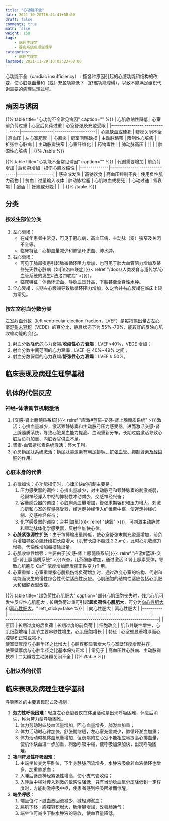 ```yaml
---
title: "心功能不全"
date: 2021-10-20T16:44:41+08:00
draft: false
comments: true
math: false
weight: 150
tags:
    - 病理生理学
    - 器官系统病理生理学
categories:
    - 病理生理学
lastmod: 2021-11-29T10:02:23+08:00
---
```


心功能不全（cardiac insufficiency）
: 指各种原因引起的心脏功能和结构的改变，使心脏泵血量和（或）充盈功能低下（舒缩功能障碍），以致不能满足组织代谢需要的病理生理过程。

<!--more-->

## 病因与诱因

{{% table title="心功能不全常见病因" caption="" %}}
| 心肌收缩性降低 | 心室前负荷过重 | 心室后负荷过重 | 心室舒张及充盈受限 |
|----------------|----------------|----------------|--------------------|
| 心肌缺血或梗死 | 瓣膜关闭不全   | 高血压         | 左心室肥厚         |
| 心肌炎         | 房室间隔缺损   | 主动脉缩窄     | 限制性心脏病       |
| 扩张性心脏病   |                | 主动脉瓣狭窄   | 心室纤维化         |
| 药物毒性       |                | 肺动脉高压     |                    |
|                |                | 肺源性心脏病   |                    |
{{% /table %}}

{{% table title="心功能不全常见诱因" caption="" %}}
| 代谢需要增加 | 前负荷增加   | 后负荷增加     | 损伤心肌收缩性   |
|--------------|--------------|----------------|------------------|
| 感染或发热   | 高钠饮食     | 高血压控制不良 | 使用负性肌力药物 |
| 贫血         | 过量输入液体 | 肺动脉栓塞     | 心肌缺血或梗死   |
| 心动过速     | 肾衰竭       |                | 酗酒             |
| 妊娠或分娩   |              |                |                  |
{{% /table %}}

## 分类

### 按发生部位分类

1. 左心衰竭：
    - 在成年患者中常见，可见于冠心病、高血压病、主动脉（瓣）狭窄及关闭不全等。
    - 临床特征：心排血量减少和肺循环淤血、肺水肿。
2. 右心衰竭：
    - 可见于肺部疾患引起肺微循环阻力增加，也可见于肺大血管阻力增加及某些先天性心脏病（如[法洛四联症]({{< relref "/docs/人类发育与遗传学/心血管系统的发生#法洛四联症" >}})）。
    - 临床特征：体循环淤血、静脉血压升高、下肢甚至全身性水肿。
3. 全心衰竭：长期左心衰竭导致肺循环阻力增加，久之合并右心衰竭在临床上较为常见。

### 按左室射血分数分类

左室射血分数（left ventricular ejection fraction，LVEF）是每搏输出量占左<ins>心室舒张末容积</ins>（VEDE）的百分比，静息状态下为 55%\~70%，能较好的反映心肌收缩功能的变化。

1. 射血分数降低的心力衰竭/**收缩性心力衰竭**：LVEF<40%，VEDE 增加；
2. 射血分数中间范围的心力衰竭：LVEF 在 40%\~49% 之间；
3. 射血分数保留的心力衰竭/**舒张性心力衰竭**：LVEF ≥ 50%。

## 临床表现及病理生理学基础

<!-- 呼吸困难做完后考虑放到 肺功能不全 -->

## 机体的代偿反应

### 神经-体液调节机制激活

1. [交感-肾上腺髓质系统]({{< relref "应激#蓝斑-交感-肾上腺髓质系统" >}})激活：心排血量减少，激活颈静脉窦和主动脉弓压力感受器，进而激活交感-肾上腺髓质系统，导致心脏泵血能力提高、血流重新分布。长期过度激活导致心脏后负荷加重、内脏器官供血不足。
2. 肾素-血管紧张素系统激活：弊大于利。
3. 心房钠尿肽系统激活：钠尿肽类激素有<ins>利尿排钠、扩张血管、抑制肾素及醛固酮</ins>的作用。

### 心脏本身的代偿

1. 心律加快：心功能损伤时，心律加快的机制主要是：
    1. 压力感受器的调控：心排出量减少，对主动脉弓和颈静脉窦的刺激减弱，经窦神经穿入中枢的抑制性冲动减少，交感神经兴奋；
    2. 容量感受器的调控：心脏剩余血量增加，舒张末期容积和压力增大，刺激心房和心室的容量感受器，经迷走神经传入纤维至中枢，使迷走神经抑制、交感神经兴奋；
    3. 化学感受器的调控：合并[缺氧]({{< relref "缺氧" >}})，可刺激主动脉体和颈动脉体化学感受器，反射性加快心律。
2. **心脏紧张源性扩张**：由于每搏输出量降低，使心室舒张末期充盈量增加，前负荷增加导致心肌纤维初长度增大（肌节长度不超过 2.2μm），此时心肌收缩力增强，代偿性增加每搏输出量。
3. 心肌收缩性增强：主要由于[交感-肾上腺髓质系统]({{< relref "应激#蓝斑-交感-肾上腺髓质系统" >}})兴奋，儿茶酚胺增加，通过激活 β 肾上腺素受体，导致心肌胞质 Ca<sup>2+</sup> 浓度增加而发挥正性变力作用。
4. 心室重塑：心室重塑指心肌损伤或负荷增加时，通过改变心室的结构、代谢和功能而发生的慢性综合性代偿适应性反应。心肌细胞的结构性适应包括心肌肥大和细胞表型改变。

{{% table title="超负荷性心肌肥大" caption="部分心肌细胞丧失时，残余心肌可发生反应性心肌肥大；长期负荷过重可引起**超负荷性心肌肥大**，可分为<ins>向心性肥大</ins>和<ins>离心性肥大</ins>。" left_sticky=false %}}
|          | 向心性肥大                                                            | 离心性肥大                                                                      |
|----------|-----------------------------------------------------------------------|---------------------------------------------------------------------------------|
| 原因     | 长期过度的后负荷                                                      | 长期过度的前负荷                                                                |
| 细胞改变 | 肌节并联性增生，心肌细胞增粗                                          | 肌节主要串联性增生，心肌细胞增长                                                |
| 特征     | 心室壁显著增厚而心腔容积正常或减小，<br/>使室壁厚度与心腔半径之比增大 | 心腔容积显著增大与心室壁轻度增厚并存，<br/>使室壁厚度与心腔半径之比基本保持正常 |
| 常见于   | 高血压性心脏病、主动脉瓣狭窄                                          | 二尖瓣或主动脉瓣关闭不全                                                        |
{{% /table %}}

### 心脏以外的代偿

## 临床表现及病理生理学基础

呼吸困难的主要表现形式及机制：

1. **劳力性呼吸困难**：轻度左心衰患者仅在体里活动是出现呼吸困难，休息后消失，称为劳力型呼吸困难。
    1. 体力劳动时四肢血流量增加，回心血量增多，肺淤血加重；
    2. 体力活动时心律加快，舒张期缩短，左心室充盈减少，肺循环淤血加重；
    3. 体力活动时机体血氧量增加，但衰竭的左心室不能相应地提高心排血量，使机体缺血进一步加重，刺激呼吸中枢，使呼吸加深加快，出现呼吸困难。
2. **夜间阵发性呼吸困难**：
    1. 由端坐位变为平卧位，下半身静脉回流增多，水肿液吸收若血液循环也增多，加重肺淤血；
    2. 入睡后迷走神经紧张性增高，使小支气管收缩；
    3. 入睡后中枢对传入刺激的敏感性降低，只有当动脉血氧分压降低到一定程度时，方能刺激呼吸中枢，使患者感到呼吸困难而惊醒。
3. **端坐呼吸**：
    1. 端坐位时下肢血液回流减少，减轻肺淤血；
    2. 膈肌下移，胸腔容积增大，肺活量增加，改善肺通气；
    3. 端坐位可减少下肢水肿液的吸收，使血容量降低。

